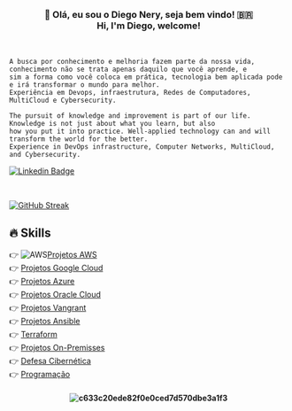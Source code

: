 
<h3 align="center">  <br>

👋 Olá, eu sou o Diego Nery, seja bem vindo! 🇧🇷 <br>
    Hi, I'm Diego, welcome!
<br>

</h3>

<br>

```
A busca por conhecimento e melhoria fazem parte da nossa vida, conhecimento não se trata apenas daquilo que você aprende, e 
sim a forma como você coloca em prática, tecnologia bem aplicada pode e irá transformar o mundo para melhor.
Experiência em Devops, infraestrutura, Redes de Computadores, MultiCloud e Cybersecurity.

The pursuit of knowledge and improvement is part of our life. Knowledge is not just about what you learn, but also
how you put it into practice. Well-applied technology can and will transform the world for the better.
Experience in DevOps infrastructure, Computer Networks, MultiCloud, and Cybersecurity.
```
</h3>

[![Linkedin Badge](https://img.shields.io/badge/-Linkedin-blue?style=for-the-badge&logo=Linkedin&logoColor=white&link=https://github.com/diegonery465)](https://www.linkedin.com/in/diego-nery-2a06151a7/)

<br>

<!-- GithubStats -->
[![GitHub Streak](https://streak-stats.demolab.com/?user=diegonery465&theme=bear&background=000&border=30A3DC&dates=FFF)](https://git.io/streak-stats)

## 🔥 Skills

 👉 ![AWS](https://img.shields.io/badge/AWS-%23FF9900.svg?style=for-the-badge&logo=amazon-aws&logoColor=white)<a href="/" target="_blank">Projetos AWS</a></BR>
 👉 <a href="/" target="_blank">Projetos Google Cloud</a></BR>
 👉 <a href="/" target="_blank">Projetos Azure</a></BR>
 👉 <a href="/" target="_blank">Projetos Oracle Cloud</a></BR>
 👉 <a href="/" target="_blank">Projetos Vangrant</a></BR>
 👉 <a href="/" target="_blank">Projetos Ansible</a></BR>
 👉 <a href="/" target="_blank">Terraform</a></BR>
 👉 <a href="/" target="_blank">Projetos On-Premisses</a></BR>
 👉 <a href="/" target="_blank">Defesa Cibernética</a></BR>
 👉 <a href="https://github.com/diegonery465/Projetos-HTML-CSS-JS" target="_blank">Programação</a></BR>

<h4 align="center">
 
![c633c20ede82f0e0ced7d570dbe3a1f3](https://user-images.githubusercontent.com/70382532/138322189-2db8df52-9dcb-40a0-88a8-c365466bd33d.gif)

</h4>















